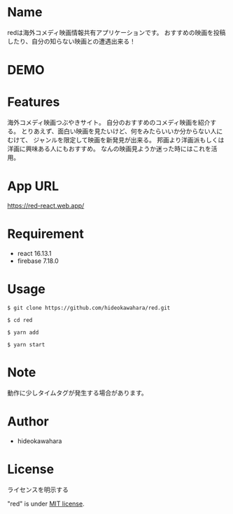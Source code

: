 # Name
 
redは海外コメディ映画情報共有アプリケーションです。
おすすめの映画を投稿したり、自分の知らない映画との遭遇出来る！

# DEMO
 

 
# Features
 
海外コメディ映画つぶやきサイト。
自分のおすすめのコメディ映画を紹介する。
とりあえず、面白い映画を見たいけど、何をみたらいいか分からない人にむけて、
ジャンルを限定して映画を新発見が出来る。
邦画より洋画派もしくは洋画に興味ある人にもおすすめ。
なんの映画見ようか迷った時にはこれを活用。
 
# App URL
 https://red-react.web.app/

# Requirement
  
* react 16.13.1
* firebase 7.18.0
 
# Usage

`$ git clone https://github.com/hideokawahara/red.git`  

`$ cd red`

`$ yarn add`

`$ yarn start`

# Note
 
動作に少しタイムタグが発生する場合があります。
 
# Author
  
* hideokawahara

 
# License
ライセンスを明示する
 
"red" is under [MIT license](https://en.wikipedia.org/wiki/MIT_License).
